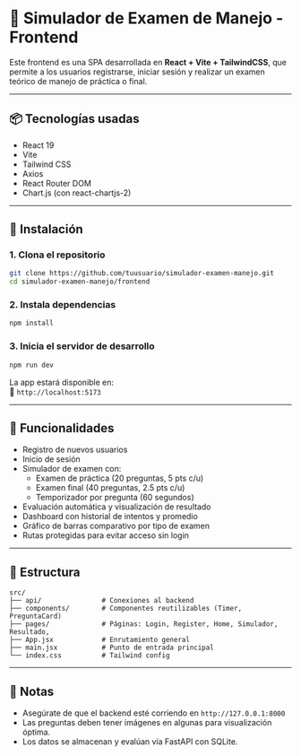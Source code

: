 # 🧭 Simulador de Examen de Manejo - Frontend

Este frontend es una SPA desarrollada en **React + Vite + TailwindCSS**, que permite a los usuarios registrarse, iniciar sesión y realizar un examen teórico de manejo de práctica o final.

---

## 📦 Tecnologías usadas

- React 19
- Vite
- Tailwind CSS
- Axios
- React Router DOM
- Chart.js (con react-chartjs-2)

---

## 🚀 Instalación

### 1. Clona el repositorio

```bash
git clone https://github.com/tuusuario/simulador-examen-manejo.git
cd simulador-examen-manejo/frontend
```

### 2. Instala dependencias

```bash
npm install
```

### 3. Inicia el servidor de desarrollo

```bash
npm run dev
```

La app estará disponible en:  
📍 `http://localhost:5173`

---

## 🧠 Funcionalidades

- Registro de nuevos usuarios
- Inicio de sesión
- Simulador de examen con:
  - Examen de práctica (20 preguntas, 5 pts c/u)
  - Examen final (40 preguntas, 2.5 pts c/u)
  - Temporizador por pregunta (60 segundos)
- Evaluación automática y visualización de resultado
- Dashboard con historial de intentos y promedio
- Gráfico de barras comparativo por tipo de examen
- Rutas protegidas para evitar acceso sin login

---

## 📁 Estructura

```
src/
├── api/               # Conexiones al backend
├── components/        # Componentes reutilizables (Timer, PreguntaCard)
├── pages/             # Páginas: Login, Register, Home, Simulador, Resultado,
├── App.jsx            # Enrutamiento general
├── main.jsx           # Punto de entrada principal
└── index.css          # Tailwind config
```

---

## 📌 Notas

- Asegúrate de que el backend esté corriendo en `http://127.0.0.1:8000`
- Las preguntas deben tener imágenes en algunas para visualización óptima.
- Los datos se almacenan y evalúan vía FastAPI con SQLite.
